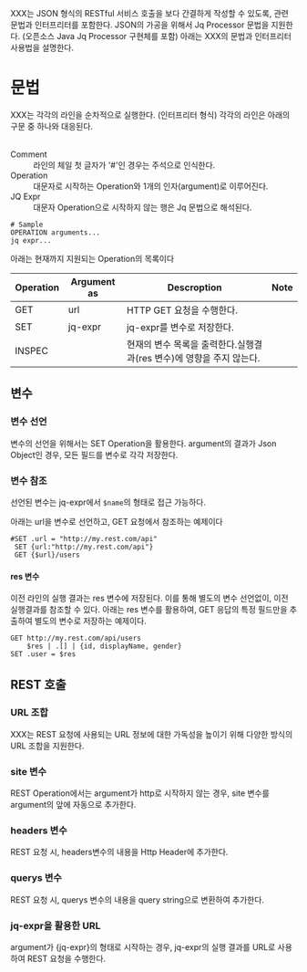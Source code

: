 XXX는 JSON 형식의 RESTful 서비스 호출을 보다 간결하게 작성할 수 있도록, 관련 문법과 인터프리터를 포함한다.
JSON의 가공을 위해서 Jq Processor 문법을 지원한다. (오픈소스 Java Jq Processor 구현체를 포함)
아래는 XXX의 문법과 인터프리터 사용법을 설명한다.

# 문법
XXX는 각각의 라인을 순차적으로 실행한다. (인터프리터 형식)
각각의 라인은 아래의 구문 중 하나와 대응된다.
<dl>
  <dt>Comment<dt/>
  <dd>라인의 체일 첫 글자가 '#'인 경우는 주석으로 인식한다.</dd>

  <dt>Operation</dt>
  <dd>대문자로 시작하는 Operation와 1개의 인자(argument)로 이루어진다.</dd>
  
  <dt>JQ Expr</dt>
  <dd>대문자 Operation으로 시작하지 않는 행은 Jq 문법으로 해석된다.</dd>
</dl>

```
# Sample
OPERATION arguments...
jq expr...
```

아래는 현재까지 지원되는 Operation의 목록이다

| Operation | Argument as | Descroption | Note |
| - | -- | --- | ---- |
| GET | url | HTTP GET 요청을 수행한다. | |
| SET | jq-expr | jq-expr를 변수로 저장한다. | |
| INSPEC | | 현재의 변수 목록을 출력한다.실행결과(res 변수)에 영향을 주지 않는다. | |


## 변수
### 변수 선언
변수의 선언을 위해서는 SET Operation을 활용한다. argument의 결과가 Json Object인 경우, 모든 필드를 변수로 각각 저장한다.
### 변수 참조
선언된 변수는 jq-expr에서 `$name`의 형태로 접근 가능하다.

아래는 url을 변수로 선언하고, GET 요청에서 참조하는 예제이다
```
#SET .url = "http://my.rest.com/api"
 SET {url:"http://my.rest.com/api"}
 GET {$url}/users
```

#### res 변수
이전 라인의 실행 결과는 res 변수에 저장된다. 이를 통해 별도의 변수 선언없이, 이전 실행결과를 참조할 수 있다.
아래는 res 변수를 활용하여, GET 응답의 특정 필드만을 추출하여 별도의 변수로 저장하는 예제이다.
```
GET http://my.rest.com/api/users
    $res | .[] | {id, displayName, gender}
SET .user = $res
```


## REST 호출
### URL 조합
XXX는 REST 요청에 사용되는 URL 정보에 대한 가독성을 높이기 위해 다양한 방식의 URL 조합을 지원한다.

### site 변수
REST Operation에서는 argument가 http로 시작하지 않는 경우, site 변수를 argument의 앞에 자동으로 추가한다.

### headers 변수
REST 요청 시, headers변수의 내용을 Http Header에 추가한다.

### querys 변수
REST 요청 시, querys 변수의 내용을 query string으로 변환하여 추가한다.

### jq-expr을 활용한 URL
argument가 {jq-expr}의 형태로 시작하는 경우, jq-expr의 실행 결과를 URL로 사용하여 REST 요청을 수행한다.
